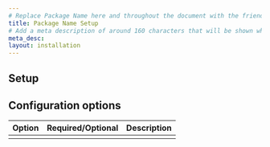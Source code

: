 ```yaml
---
# Replace Package Name here and throughout the document with the friendly name of your package
title: Package Name Setup
# Add a meta description of around 160 characters that will be shown when your package is viewed in a search engine
meta_desc: 
layout: installation
---
```


<!-- Use this page to describe any steps a user needs to take to configure your package before using it. Common configuring includes logging into the cloud provider and making those credentials available to Pulumi, setting project-wide configuration values, and more. You can use the suggested structure below or replace it with your own. -->

## Setup

<!-- Add your content here -->

## Configuration options

| Option | Required/Optional | Description |
|--------|-------------------|-------------|
|        |                   |             |
